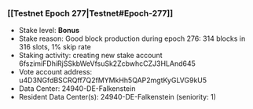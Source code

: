 ### [[Testnet Epoch 277|Testnet#Epoch-277]]
* Stake level: **Bonus**
* Stake reason: Good block production during epoch 276: 314 blocks in 316 slots, 1% skip rate
* Staking activity: creating new stake account 6fszimiFDhiRjSSkbWeVfsuSk2ZcbwhcCZJ3HLAnd645
* Vote account address: u4D3NGfdBSCRQff7Q2fMYMkHh5QAP2mgtKyGLVG9kU5
* Data Center: 24940-DE-Falkenstein
* Resident Data Center(s): 24940-DE-Falkenstein (seniority: 1)